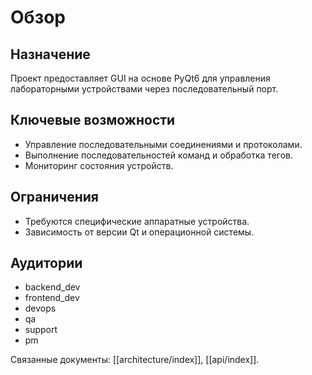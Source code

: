 # Обзор

## Назначение
Проект предоставляет GUI на основе PyQt6 для управления лабораторными устройствами через последовательный порт.

## Ключевые возможности
- Управление последовательными соединениями и протоколами.
- Выполнение последовательностей команд и обработка тегов.
- Мониторинг состояния устройств.

## Ограничения
- Требуются специфические аппаратные устройства.
- Зависимость от версии Qt и операционной системы.

## Аудитории
- backend_dev
- frontend_dev
- devops
- qa
- support
- pm

Связанные документы: [[architecture/index]], [[api/index]].
